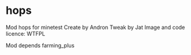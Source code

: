 hops
====

Mod hops for minetest 
Create by Andron
Tweak by Jat
Image and code licence: WTFPL

Mod depends farming_plus